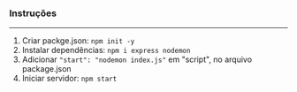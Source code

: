 ### Instruções

---

1. Criar packge.json:		 `npm init -y`
2. Instalar dependências:	 `npm i express nodemon`
3. Adicionar `"start": "nodemon index.js"` em "script", no arquivo package.json
4. Iniciar servidor:		 `npm start`
